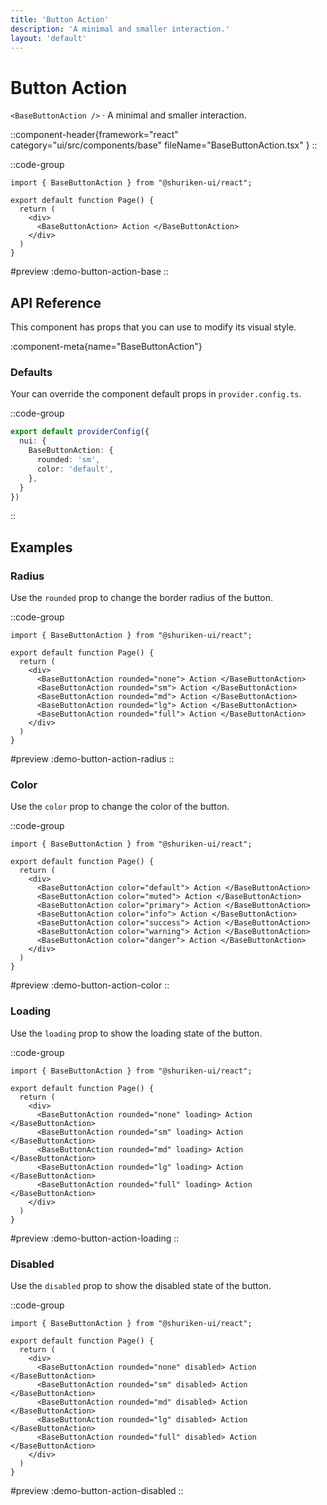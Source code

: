 ```yaml
---
title: 'Button Action'
description: 'A minimal and smaller interaction.'
layout: 'default'
---
```


# Button Action

`<BaseButtonAction />` · A minimal and smaller interaction.

::component-header{framework="react" category="ui/src/components/base" fileName="BaseButtonAction.tsx" }
::

::code-group

```tsx [DemoButtonAction.tsx]
import { BaseButtonAction } from "@shuriken-ui/react";

export default function Page() {
  return (
    <div>
      <BaseButtonAction> Action </BaseButtonAction>
    </div>
  )
}
```

#preview
:demo-button-action-base
::

## API Reference

This component has props that you can use to modify its visual style.

:component-meta{name="BaseButtonAction"}

### Defaults

Your can override the component default props in `provider.config.ts`.

::code-group

```ts [provider.config.ts]
export default providerConfig({
  nui: {
    BaseButtonAction: {
      rounded: 'sm',
      color: 'default',
    },
  }
})
```
::

## Examples

### Radius

Use the `rounded` prop to change the border radius of the button.

::code-group

```tsx [DemoButtonRadius.tsx]
import { BaseButtonAction } from "@shuriken-ui/react";

export default function Page() {
  return (
    <div>
      <BaseButtonAction rounded="none"> Action </BaseButtonAction>
      <BaseButtonAction rounded="sm"> Action </BaseButtonAction>
      <BaseButtonAction rounded="md"> Action </BaseButtonAction>
      <BaseButtonAction rounded="lg"> Action </BaseButtonAction>
      <BaseButtonAction rounded="full"> Action </BaseButtonAction>
    </div>
  )
}
```

#preview
:demo-button-action-radius
::

### Color

Use the `color` prop to change the color of the button.

::code-group

```tsx [DemoButtonActionColor.tsx]
import { BaseButtonAction } from "@shuriken-ui/react";

export default function Page() {
  return (
    <div>
      <BaseButtonAction color="default"> Action </BaseButtonAction>
      <BaseButtonAction color="muted"> Action </BaseButtonAction>
      <BaseButtonAction color="primary"> Action </BaseButtonAction>
      <BaseButtonAction color="info"> Action </BaseButtonAction>
      <BaseButtonAction color="success"> Action </BaseButtonAction>
      <BaseButtonAction color="warning"> Action </BaseButtonAction>
      <BaseButtonAction color="danger"> Action </BaseButtonAction>
    </div>
  )
}
```

#preview
:demo-button-action-color
::

### Loading

Use the `loading` prop to show the loading state of the button.

::code-group

```tsx [DemoButtonActionLoading.tsx]
import { BaseButtonAction } from "@shuriken-ui/react";

export default function Page() {
  return (
    <div>
      <BaseButtonAction rounded="none" loading> Action </BaseButtonAction>
      <BaseButtonAction rounded="sm" loading> Action </BaseButtonAction>
      <BaseButtonAction rounded="md" loading> Action </BaseButtonAction>
      <BaseButtonAction rounded="lg" loading> Action </BaseButtonAction>
      <BaseButtonAction rounded="full" loading> Action </BaseButtonAction>
    </div>
  )
}
```

#preview
:demo-button-action-loading
::

### Disabled

Use the `disabled` prop to show the disabled state of the button.

::code-group

```tsx [DemoButtonActionLoading.tsx]
import { BaseButtonAction } from "@shuriken-ui/react";

export default function Page() {
  return (
    <div>
      <BaseButtonAction rounded="none" disabled> Action </BaseButtonAction>
      <BaseButtonAction rounded="sm" disabled> Action </BaseButtonAction>
      <BaseButtonAction rounded="md" disabled> Action </BaseButtonAction>
      <BaseButtonAction rounded="lg" disabled> Action </BaseButtonAction>
      <BaseButtonAction rounded="full" disabled> Action </BaseButtonAction>
    </div>
  )
}
```

#preview
:demo-button-action-disabled
::





